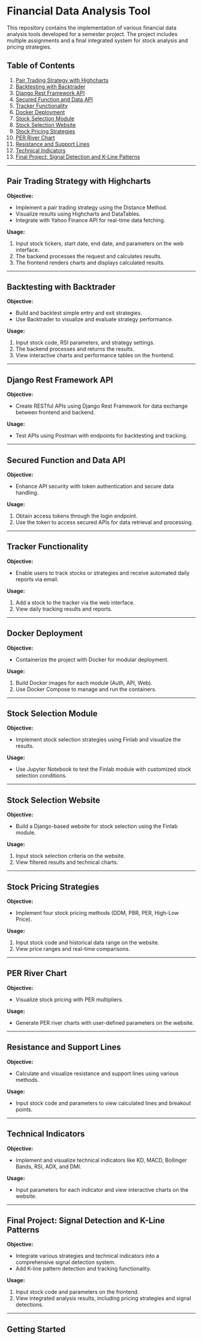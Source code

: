 # Financial Data Analysis Tool

This repository contains the implementation of various financial data analysis tools developed for a semester project. The project includes multiple assignments and a final integrated system for stock analysis and pricing strategies.

## Table of Contents
1. [Pair Trading Strategy with Highcharts](#pair-trading-strategy-with-highcharts)
2. [Backtesting with Backtrader](#backtesting-with-backtrader)
3. [Django Rest Framework API](#django-rest-framework-api)
4. [Secured Function and Data API](#secured-function-and-data-api)
5. [Tracker Functionality](#tracker-functionality)
6. [Docker Deployment](#docker-deployment)
7. [Stock Selection Module](#stock-selection-module)
8. [Stock Selection Website](#stock-selection-website)
9. [Stock Pricing Strategies](#stock-pricing-strategies)
10. [PER River Chart](#per-river-chart)
11. [Resistance and Support Lines](#resistance-and-support-lines)
12. [Technical Indicators](#technical-indicators)
13. [Final Project: Signal Detection and K-Line Patterns](#final-project-signal-detection-and-k-line-patterns)

---

## Pair Trading Strategy with Highcharts

**Objective:**
- Implement a pair trading strategy using the Distance Method.
- Visualize results using Highcharts and DataTables.
- Integrate with Yahoo Finance API for real-time data fetching.

**Usage:**
1. Input stock tickers, start date, end date, and parameters on the web interface.
2. The backend processes the request and calculates results.
3. The frontend renders charts and displays calculated results.

---

## Backtesting with Backtrader

**Objective:**
- Build and backtest simple entry and exit strategies.
- Use Backtrader to visualize and evaluate strategy performance.

**Usage:**
1. Input stock code, RSI parameters, and strategy settings.
2. The backend processes and returns the results.
3. View interactive charts and performance tables on the frontend.

---

## Django Rest Framework API

**Objective:**
- Create RESTful APIs using Django Rest Framework for data exchange between frontend and backend.

**Usage:**
- Test APIs using Postman with endpoints for backtesting and tracking.

---

## Secured Function and Data API

**Objective:**
- Enhance API security with token authentication and secure data handling.

**Usage:**
1. Obtain access tokens through the login endpoint.
2. Use the token to access secured APIs for data retrieval and processing.

---

## Tracker Functionality

**Objective:**
- Enable users to track stocks or strategies and receive automated daily reports via email.

**Usage:**
1. Add a stock to the tracker via the web interface.
2. View daily tracking results and reports.

---

## Docker Deployment

**Objective:**
- Containerize the project with Docker for modular deployment.

**Usage:**
1. Build Docker images for each module (Auth, API, Web).
2. Use Docker Compose to manage and run the containers.

---

## Stock Selection Module

**Objective:**
- Implement stock selection strategies using Finlab and visualize the results.

**Usage:**
- Use Jupyter Notebook to test the Finlab module with customized stock selection conditions.

---

## Stock Selection Website

**Objective:**
- Build a Django-based website for stock selection using the Finlab module.

**Usage:**
1. Input stock selection criteria on the website.
2. View filtered results and technical charts.

---

## Stock Pricing Strategies

**Objective:**
- Implement four stock pricing methods (DDM, PBR, PER, High-Low Price).

**Usage:**
1. Input stock code and historical data range on the website.
2. View price ranges and real-time comparisons.

---

## PER River Chart

**Objective:**
- Visualize stock pricing with PER multipliers.

**Usage:**
- Generate PER river charts with user-defined parameters on the website.

---

## Resistance and Support Lines

**Objective:**
- Calculate and visualize resistance and support lines using various methods.

**Usage:**
- Input stock code and parameters to view calculated lines and breakout points.

---

## Technical Indicators

**Objective:**
- Implement and visualize technical indicators like KD, MACD, Bollinger Bands, RSI, ADX, and DMI.

**Usage:**
- Input parameters for each indicator and view interactive charts on the website.

---

## Final Project: Signal Detection and K-Line Patterns

**Objective:**
- Integrate various strategies and technical indicators into a comprehensive signal detection system.
- Add K-line pattern detection and tracking functionality.

**Usage:**
1. Input stock code and parameters on the frontend.
2. View integrated analysis results, including pricing strategies and signal detections.

---

## Getting Started